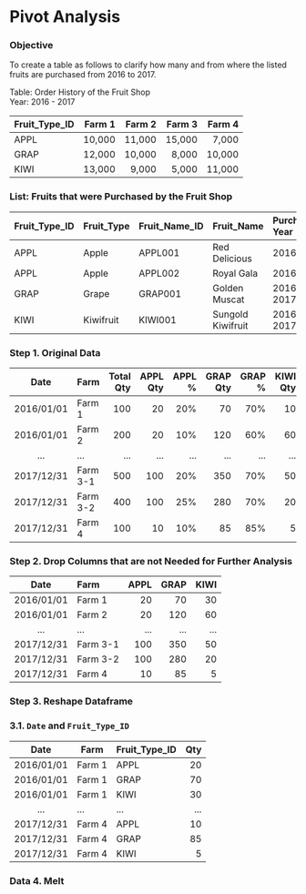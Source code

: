 # Pivot Analysis
### Objective
To create a table as follows to clarify how many and from where the listed fruits are purchased from 2016 to 2017.

Table: Order History of the Fruit Shop  
Year: 2016 - 2017

| Fruit_Type_ID  | Farm 1 | Farm 2 | Farm 3 | Farm 4 |
| :---           | ---:   | ---:   | ---:   | ---:   |
| APPL           | 10,000 | 11,000 | 15,000 | 7,000  |
| GRAP           | 12,000 | 10,000 | 8,000  | 10,000 |
| KIWI           | 13,000 | 9,000  | 5,000  | 11,000 |

### List: Fruits that were Purchased by the Fruit Shop
| Fruit_Type_ID  | Fruit_Type | Fruit_Name_ID | Fruit_Name        | Purchase Year |
| :---           | :---       | :---          | :---              | :---          |
| APPL           | Apple      | APPL001       | Red Delicious     | 2016          |
| APPL           | Apple      | APPL002       | Royal Gala        | 2016          |
| GRAP           | Grape      | GRAP001       | Golden Muscat     | 2016, 2017    |
| KIWI           | Kiwifruit  | KIWI001       | Sungold Kiwifruit | 2016, 2017    |

### Step 1. Original Data
| Date       | Farm      | Total Qty | APPL Qty | APPL % | GRAP Qty | GRAP % | KIWI Qty    | KIWI %    |
| :---:      | :---      | ---:      | ---:     | ---:   | ---:     | ---:   | ---:        | ---:      |       
| 2016/01/01 | Farm 1    | 100       | 20       | 20%    | 70       | 70%    | 10          | 10%       |
| 2016/01/01 | Farm 2    | 200       | 20       | 10%    | 120      | 60%    | 60          | 30%       |
| ...        | ...       | ...       | ...      | ...    | ...      | ...    | ...         | ...       |
| 2017/12/31 | Farm 3-1  | 500       | 100      | 20%    | 350      | 70%    | 50          | 10%       |
| 2017/12/31 | Farm 3-2  | 400       | 100      | 25%    | 280      | 70%    | 20          | 5%        |
| 2017/12/31 | Farm 4    | 100       | 10       | 10%    | 85       | 85%    | 5           | 5%        |

### Step 2. Drop Columns that are not Needed for Further Analysis
| Date       | Farm      | APPL | GRAP | KIWI | 
|:---:       |:---       | ---: | ---: | ---: | 
| 2016/01/01 | Farm 1    | 20   | 70   | 30   |
| 2016/01/01 | Farm 2    | 20   | 120  | 60   |
| ...        | ...       | ...  | ...  | ...  |
| 2017/12/31 | Farm 3-1  | 100  | 350  | 50   | 
| 2017/12/31 | Farm 3-2  | 100  | 280  | 20   |
| 2017/12/31 | Farm 4    | 10   | 85   | 5    |

### Step 3. Reshape Dataframe 
### 3.1. ```Date``` and ```Fruit_Type_ID```  
| Date       | Farm      | Fruit_Type_ID | Qty |
| :---:      | ---       | :---          | ---:| 
| 2016/01/01 | Farm 1    | APPL          | 20  | 
| 2016/01/01 | Farm 1    | GRAP          | 70  |
| 2016/01/01 | Farm 1    | KIWI          | 30  | 
| ...        | ...       | ...           | ... |
| 2017/12/31 | Farm 4    | APPL          | 10  | 
| 2017/12/31 | Farm 4    | GRAP          | 85  |
| 2017/12/31 | Farm 4    | KIWI          | 5   |    

### Data 4. Melt









